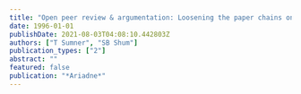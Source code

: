 ```yaml
---
title: "Open peer review & argumentation: Loosening the paper chains on journals"
date: 1996-01-01
publishDate: 2021-08-03T04:08:10.442803Z
authors: ["T Sumner", "SB Shum"]
publication_types: ["2"]
abstract: ""
featured: false
publication: "*Ariadne*"
---
```


